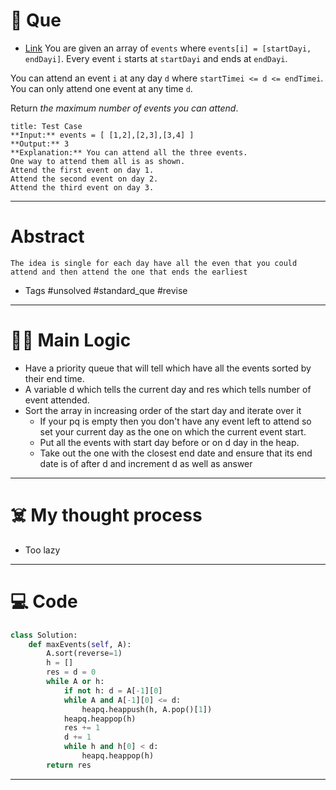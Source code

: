 # 🧩 Que
- [Link](https://leetcode.com/problems/maximum-number-of-events-that-can-be-attended/)
You are given an array of `events` where `events[i] = [startDayi, endDayi]`. Every event `i` starts at `startDayi` and ends at `endDayi`.

You can attend an event `i` at any day `d` where `startTimei <= d <= endTimei`. You can only attend one event at any time `d`.

Return _the maximum number of events you can attend_.
```ad-question
title: Test Case
**Input:** events = [ [1,2],[2,3],[3,4] ]
**Output:** 3
**Explanation:** You can attend all the three events.
One way to attend them all is as shown.
Attend the first event on day 1.
Attend the second event on day 2.
Attend the third event on day 3.
```

---
# Abstract
```ad-abstract
The idea is single for each day have all the even that you could attend and then attend the one that ends the earliest
```

- Tags #unsolved #standard_que #revise 
--- 
# 🕵️‍♂️ Main Logic
- Have a priority queue that will tell which have all the events sorted by their end time.
- A variable d which tells the current day and res which tells number of event attended.
- Sort the array in increasing order of the start day and iterate over it
	- If your pq is empty then you don't have any event left to attend so set your current day as the one on which the current event start.
	- Put all the events with start day before or on d day in the heap.
	- Take out the one with the closest end date and ensure that its end date is of after d and increment d as well as answer
---
# ☠️ My thought process
- Too lazy
---

# 💻 Code
```python
class Solution:
    def maxEvents(self, A):
        A.sort(reverse=1)
        h = []
        res = d = 0
        while A or h:
            if not h: d = A[-1][0]
            while A and A[-1][0] <= d:
                heapq.heappush(h, A.pop()[1])
            heapq.heappop(h)
            res += 1
            d += 1
            while h and h[0] < d:
                heapq.heappop(h)
        return res
```
---
